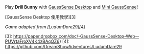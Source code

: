 Play **Drill Bunny** with [GaussSense Desktop][1] and [Mini GaussSense][2]!

[GaussSense Desktop 使用教學][3]

*Game adapted from [LudumDare29][4]*

[1]: http://developers.gausstoys.com/apps/desktop
[2]: http://store.gausstoys.com/collections/frontpage/products/gausssense-mini
[3]: https://paper.dropbox.com/doc/-GaussSense-Desktop-Web--PUVrtaFroXV4K4zBAqQZ6)
[4]: https://github.com/DreamShowAdventures/LudumDare29
